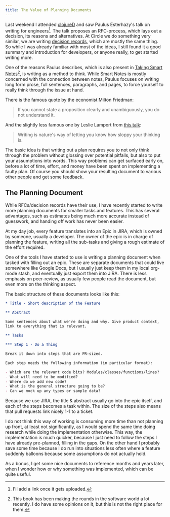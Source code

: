 ```yaml
---
title: The Value of Planning Documents
---
```


Last weekend I attended [clojureD](https://clojured.de/) and saw Paulus Esterhazy's talk on
writing for engineers[^talk]. The talk proposes an RFC-process, which
lays out a decision, its reasons and alternatives. At Circle we do
something very similar, we are writing [decision records](https://en.wikipedia.org/wiki/Architectural_decision), which are
mostly the same thing. So while I was already familiar with most of
the ideas, I still found it a good summary and introduction for
developers, or anyone really, to get started writing more.

[^talk]: I'll add a link once it gets uploaded.

One of the reasons Paulus describes, which is also present in [Taking
Smart Notes](https://takesmartnotes.com)[^book], is writing as a method to think. While Smart Notes is
mostly concerned with the connection between notes, Paulus focuses on
writing long form prose, full sentences, paragraphs, and pages, to
force yourself to really think through the issue at hand.

[^book]: This book has been making the rounds in the software world a lot
    recently. I do have some opinions on it, but this is not the right
    place for them.

There is the famous quote by the economist Milton Friedman:

> If you cannot state a proposition clearly and unambiguously, you do
> not understand it.

And the slightly less famous one by Leslie Lamport from [this talk](http://channel9.msdn.com/Events/Build/2014/3-642):

> Writing is nature's way of letting you know how sloppy your thinking
> is.

The basic idea is that writing out a plan requires you to not only
think through the problem without glossing over potential pitfalls,
but also to put your assumptions into words. This way problems can get
surfaced early on, before a lot of time, effort, and money have been
spent on implementing a faulty plan. Of course you should show your
resulting document to various other people and get some feedback.

## The Planning Document

While RFCs/decision records have their use, I have recently started to
write more planning documents for smaller tasks and features. This has
several advantages, such as estimates being much more accurate instead
of guesswork, and handing off work has never been easier.

At my day job, every feature translates into an Epic in JIRA, which is
owned by someone, usually a developer. The owner of the epic is in
charge of planning the feature, writing all the sub-tasks and giving a
rough estimate of the effort required.

One of the tools I have started to use is writing a planning document
when tasked with filling out an epic. These are separate documents
that could live somewhere like Google Docs, but I usually just keep
them in my local org-mode stash, and eventually just export them into
JIRA. There is less emphasis on peer-review, as usually few people
read the document, but even more on the thinking aspect.

The basic structure of these documents looks like this:

```org
* Title - Short description of the Feature

** Abstract

Some sentences about what we're doing and why. Give product context,
link to everything that is relevant.

** Tasks

*** Step 1 - Do a Thing

Break it down into steps that are PR-sized.

Each step needs the following information (in particular format):

- Which are the relevant code bits? Modules/classes/functions/lines?
- What will need to be modified?
- Where do we add new code?
- What is the general structure going to be?
- Can we mock up any types or sample data?
```

Because we use JIRA, the title & abstract usually go into the epic
itself, and each of the steps becomes a task within. The size of the
steps also means that pull requests link nicely 1-1 to a ticket.

I do not think this way of working is consuming more time than not
planning up front, at least not significantly, as I would spend the
same time doing research while doing the implementation otherwise.
This way, the implementation is much quicker, because I just need to
follow the steps I have already pre-planned, filling in the gaps. On
the other hand I probably save some time because I do run into
situations less often where a feature suddenly balloons because some
assumptions do not actually hold.

As a bonus, I get some nice documents to reference months and years
later, when I wonder how or why something was implemented, which can
be quite useful.
